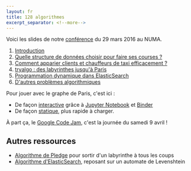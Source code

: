 ```yaml
---
layout: fr
title: 128 algorithmes
excerpt_separator: <!--more-->
---
```


Voici les slides de notre [conférence](https://paris.numa.co/Evenements/128-algorithmes) du 29 mars 2016 au NUMA.

<!--more-->

1. [Introduction](/static/128algos/intro.pdf)
1. [Quelle structure de données choisir pour faire ses courses ?](/static/128algos/structures.pdf)
1. [Comment apparier clients et chauffeurs de taxi efficacement ?](/static/128algos/taxis.pdf)
1. [tryalgo : des labyrinthes jusqu'à Paris](/static/128algos/graphes.pdf)
1. [Programmation dynamique dans ElasticSearch](/static/128algos/elasticsearch.pdf)
1. [D'autres problèmes algorithmiques](/static/128algos/extras.pdf)

Pour jouer avec le graphe de Paris, c'est ici :

- De façon [interactive](http://mybinder.org/repo/jilljenn/128algos) grâce à [Jupyter Notebook](http://jupyter.org) et [Binder](http://mybinder.org)
- De façon [statique](http://nbviewer.jupyter.org/github/jilljenn/128algos/blob/master/TryAlgo%20in%20Paris.ipynb), plus rapide à charger.

À part ça, le [Google Code Jam](https://code.google.com/codejam), c'est la journée du samedi 9 avril !

## Autres ressources

- [Algorithme de Pledge](https://interstices.info/jcms/c_46065/l-algorithme-de-pledge) pour sortir d'un labyrinthe à tous les coups
- [Algorithme d'ElasticSearch](https://www.elastic.co/guide/en/elasticsearch/guide/current/fuzziness.html), reposant sur un automate de Levenshtein
